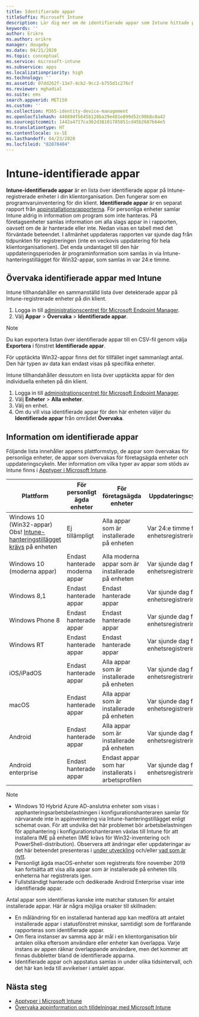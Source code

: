 ```yaml
---
title: Identifierade appar
titleSuffix: Microsoft Intune
description: Lär dig mer om de identifierade appar som Intune hittade på en enhet.
keywords: ''
author: Erikre
ms.author: erikre
manager: dougeby
ms.date: 04/21/2020
ms.topic: conceptual
ms.service: microsoft-intune
ms.subservice: apps
ms.localizationpriority: high
ms.technology: ''
ms.assetid: 07dd262f-13e7-4cb2-9cc2-b755d1c276cf
ms.reviewer: mghadial
ms.suite: ems
search.appverid: MET150
ms.custom: ''
ms.collection: M365-identity-device-management
ms.openlocfilehash: 44089df5645b128ba29e481e899d52c90b8c0a42
ms.sourcegitcommit: 1442a4717ca362d38101785851cd45b2687b64e5
ms.translationtype: HT
ms.contentlocale: sv-SE
ms.lasthandoff: 04/23/2020
ms.locfileid: "82078404"
---
```

# <a name="intune-discovered-apps"></a>Intune-identifierade appar

**Intune-identifierade appar** är en lista över identifierade appar på Intune-registrerade enheter i din klientorganisation. Den fungerar som en programvaruinventering för din klient. **Identifierade appar** är en separat rapport från [appinstallationsrapporterna](apps-monitor.md). För personliga enheter samlar Intune aldrig in information om program som inte hanteras. På företagsenheter samlas information om alla slags appar in i rapporten, oavsett om de är hanterade eller inte. Nedan visas en tabell med det förväntade beteendet. I allmänhet uppdateras rapporten var sjunde dag från tidpunkten för registreringen (inte en veckovis uppdatering för hela klientorganisationen). Det enda undantaget till den här uppdateringsperioden är programinformation som samlas in via Intune-hanteringstillägget för Win32-appar, som samlas in var 24:e timme.

## <a name="monitor-discovered-apps-with-intune"></a>Övervaka identifierade appar med Intune

Intune tillhandahåller en sammanställd lista över detekterade appar på Intune-registrerade enheter på din klient.

1. Logga in till [administrationscentret för Microsoft Endpoint Manager](https://go.microsoft.com/fwlink/?linkid=2109431).
2. Välj **Appar** > **Övervaka** > **Identifierade appar**.

>[!NOTE]
>Du kan exportera listan över identifierade appar till en CSV-fil genom välja **Exportera** i fönstret **Identifierade appar**.
>
>För upptäckta Win32-appar finns det för tillfället inget sammanlagt antal. Den här typen av data kan endast visas på specifika enheter.

Intune tillhandahåller dessutom en lista över upptäckta appar för den individuella enheten på din klient.

1. Logga in till [administrationscentret för Microsoft Endpoint Manager](https://go.microsoft.com/fwlink/?linkid=2109431).
2. Välj **Enheter** > **Alla enheter**.
3. Välj en enhet.
4. Om du vill visa identifierade appar för den här enheten väljer du **Identifierade appar** från området **Övervaka**.

## <a name="details-of-discovered-apps"></a>Information om identifierade appar

Följande lista innehåller appens plattformstyp, de appar som övervakas för personliga enheter, de appar som övervakas för företagsägda enheter och uppdateringscykeln. Mer information om vilka typer av appar som stöds av Intune finns i [Apptyper i Microsoft Intune](apps-add.md#app-types-in-microsoft-intune).

| Plattform | För personligt ägda enheter | För företagsägda enheter | Uppdateringscykel |
|------------------------------------------------------------------------|----------------------------------|--------------------------------------------------|---------------------------------------|
| Windows 10 (Win32-appar) Obs! [Intune-hanteringstillägget krävs](intune-management-extension.md) på enheten | Ej tillämpligt | Alla appar som är installerade på enheten | Var 24:e timme från enhetsregistreringen |
| Windows 10 (moderna appar) | Endast hanterade moderna appar | Alla moderna appar som är installerade på enheten | Var sjunde dag från enhetsregistreringen |
| Windows 8,1 | Endast hanterade appar | Endast hanterade appar | Var sjunde dag från enhetsregistreringen |
| Windows Phone 8 | Endast hanterade appar | Endast hanterade appar | Var sjunde dag från enhetsregistreringen |
| Windows RT | Endast hanterade appar | Endast hanterade appar | Var sjunde dag från enhetsregistreringen |
| iOS/iPadOS | Endast hanterade appar | Alla appar som är installerade på enheten | Var sjunde dag från enhetsregistreringen |
| macOS | Endast hanterade appar | Alla appar som är installerade på enheten | Var sjunde dag från enhetsregistreringen |
| Android | Endast hanterade appar | Alla appar som är installerade på enheten | Var sjunde dag från enhetsregistreringen |
| Android enterprise | Endast hanterade appar | Endast appar som har installerats i arbetsprofilen | Var sjunde dag från enhetsregistreringen |

> [!NOTE]
> - Windows 10 Hybrid Azure AD-anslutna enheter som visas i apphanteringsarbetsbelastningen i konfigurationshanteraren samlar för närvarande inte in appinventering via Intune-hanteringstillägget enligt schemat ovan. För att undvika det här problemet bör arbetsbelastningen för apphantering i konfigurationshanteraren växlas till Intune för att installera IME på enheten (IME krävs för Win32-inventering och PowerShell-distribution). Observera att ändringar eller uppdateringar av det här beteendet presenteras i [under utveckling](../fundamentals/in-development.md) och/eller [vad som är nytt](../fundamentals/whats-new.md).
> - Personligt ägda macOS-enheter som registrerats före november 2019 kan fortsätta att visa alla appar som är installerade på enheten tills enheterna har registrerats igen.
> - Fullstständigt hanterade och dedikerade Android Enterprise visar inte identifierade appar.

Antal appar som identifieras kanske inte matchar statusen för antalet installerade appar. Här är några möjliga orsaker till skillnaden:

- En måländring för en installerad hanterad app kan medföra att antalet installerade appar i statusfönstret minskar, samtidigt som de fortfarande rapporteras som identifierade appar.
- Om flera instanser av samma app är mål i en klientorganisation blir antalen olika eftersom användare eller enheter kan överlappa. Varje instans av appen räknar överlappande användare, men det kommer att finnas dubbletter bland de identifierade apparna.
- Identifierade appar och appstatus samlas in under olika tidsintervall, och det här kan leda till avvikelser i antalet appar.

## <a name="next-steps"></a>Nästa steg

- [Apptyper i Microsoft Intune](apps-add.md#app-types-in-microsoft-intune)
- [Övervaka appinformation och tilldelningar med Microsoft Intune](apps-monitor.md)
